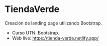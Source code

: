 ﻿# TiendaVerde
Creación de landing page utilizando Bootstrap. 

- Curso UTN: Bootstrap.
- Web live: https://tienda-verde.netlify.app/
